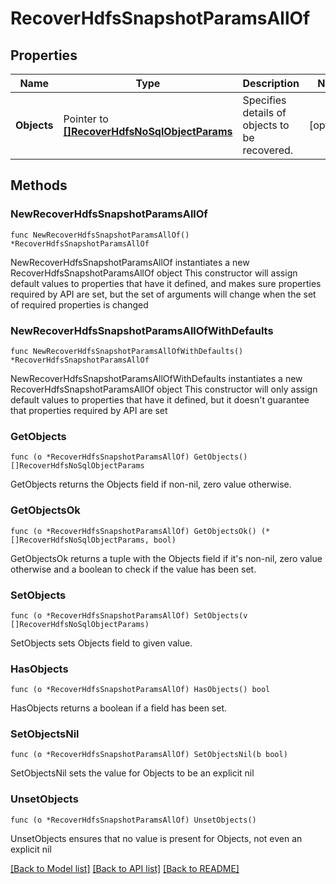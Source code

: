 # RecoverHdfsSnapshotParamsAllOf

## Properties

Name | Type | Description | Notes
------------ | ------------- | ------------- | -------------
**Objects** | Pointer to [**[]RecoverHdfsNoSqlObjectParams**](RecoverHdfsNoSqlObjectParams.md) | Specifies details of objects to be recovered. | [optional] 

## Methods

### NewRecoverHdfsSnapshotParamsAllOf

`func NewRecoverHdfsSnapshotParamsAllOf() *RecoverHdfsSnapshotParamsAllOf`

NewRecoverHdfsSnapshotParamsAllOf instantiates a new RecoverHdfsSnapshotParamsAllOf object
This constructor will assign default values to properties that have it defined,
and makes sure properties required by API are set, but the set of arguments
will change when the set of required properties is changed

### NewRecoverHdfsSnapshotParamsAllOfWithDefaults

`func NewRecoverHdfsSnapshotParamsAllOfWithDefaults() *RecoverHdfsSnapshotParamsAllOf`

NewRecoverHdfsSnapshotParamsAllOfWithDefaults instantiates a new RecoverHdfsSnapshotParamsAllOf object
This constructor will only assign default values to properties that have it defined,
but it doesn't guarantee that properties required by API are set

### GetObjects

`func (o *RecoverHdfsSnapshotParamsAllOf) GetObjects() []RecoverHdfsNoSqlObjectParams`

GetObjects returns the Objects field if non-nil, zero value otherwise.

### GetObjectsOk

`func (o *RecoverHdfsSnapshotParamsAllOf) GetObjectsOk() (*[]RecoverHdfsNoSqlObjectParams, bool)`

GetObjectsOk returns a tuple with the Objects field if it's non-nil, zero value otherwise
and a boolean to check if the value has been set.

### SetObjects

`func (o *RecoverHdfsSnapshotParamsAllOf) SetObjects(v []RecoverHdfsNoSqlObjectParams)`

SetObjects sets Objects field to given value.

### HasObjects

`func (o *RecoverHdfsSnapshotParamsAllOf) HasObjects() bool`

HasObjects returns a boolean if a field has been set.

### SetObjectsNil

`func (o *RecoverHdfsSnapshotParamsAllOf) SetObjectsNil(b bool)`

 SetObjectsNil sets the value for Objects to be an explicit nil

### UnsetObjects
`func (o *RecoverHdfsSnapshotParamsAllOf) UnsetObjects()`

UnsetObjects ensures that no value is present for Objects, not even an explicit nil

[[Back to Model list]](../README.md#documentation-for-models) [[Back to API list]](../README.md#documentation-for-api-endpoints) [[Back to README]](../README.md)


